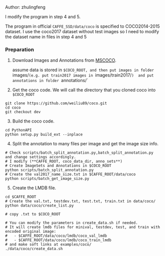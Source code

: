 Author: zhulingfeng 

I modify the program in step 4 and 5.

The program in official `CAFFE_SSD/data/coco` is specified to COCO2014-2015 dataset. I use the coco2017 dataset  without test images so I need to modify the dataset name in files in step 4 and 5

### Preparation

1. Download Images and Annotations from [MSCOCO](http://mscoco.org/dataset/#download). 

   assume data is stored in `$COCO_ROOT, and then put images in folder `images/`(e.g. put train2017 images in `images/train2017/`)  and put annotations in folder `annotations/` 

2. Get the coco code. We will call the directory that you cloned coco into `$COCO_ROOT`
  ```Shell
  git clone https://github.com/weiliu89/coco.git
  cd coco
  git checkout dev
  ```

3. Build the coco code.
  ```Shell
  cd PythonAPI
  python setup.py build_ext --inplace
  ```

4. Split the annotation to many files per image and get the image size info.
  ```Shell
  # Check scripts/batch_split_annotation.py,batch_split_annotation.py and change settings accordingly.
  # I modify (**CAFFE_ROOT, coco_data_dir, anno_sets**)
  # Create ImageSets and Annotations in $COCO_ROOT
  python scripts/batch_split_annotation.py
  # Create the val2017_name_size.txt in $CAFFE_ROOT/data/coco
  python scripts/batch_get_image_size.py
  ```

5. Create the LMDB file.
  ```Shell
  cd $CAFFE_ROOT
  # Create the val.txt, testdev.txt, test.txt, train.txt in data/coco/
  python data/coco/create_list.py
  
  # copy .txt to $COCO_ROOT
  
  # You can modify the parameters in create_data.sh if needed.
  # It will create lmdb files for minival, testdev, test, and train with encoded original image:
  #   - $CAFFE_ROOT/data/coco/lmdb/coco_val_lmdb
  #   - $CAFFE_ROOT/data/coco/lmdb/coco_train_lmdb
  # and make soft links at examples/coco/
  ./data/coco/create_data.sh
  ```

